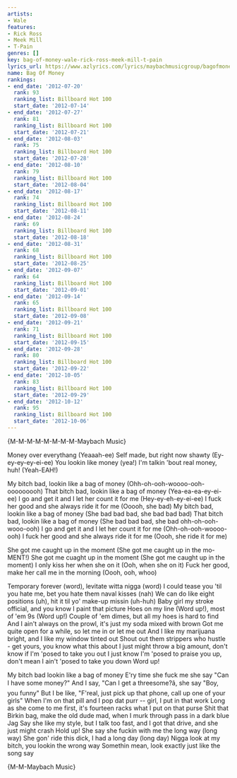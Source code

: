 ```yaml
---
artists:
- Wale
features:
- Rick Ross
- Meek Mill
- T-Pain
genres: []
key: bag-of-money-wale-rick-ross-meek-mill-t-pain
lyrics_url: https://www.azlyrics.com/lyrics/maybachmusicgroup/bagofmoney.html
name: Bag Of Money
rankings:
- end_date: '2012-07-20'
  rank: 93
  ranking_list: Billboard Hot 100
  start_date: '2012-07-14'
- end_date: '2012-07-27'
  rank: 81
  ranking_list: Billboard Hot 100
  start_date: '2012-07-21'
- end_date: '2012-08-03'
  rank: 75
  ranking_list: Billboard Hot 100
  start_date: '2012-07-28'
- end_date: '2012-08-10'
  rank: 79
  ranking_list: Billboard Hot 100
  start_date: '2012-08-04'
- end_date: '2012-08-17'
  rank: 74
  ranking_list: Billboard Hot 100
  start_date: '2012-08-11'
- end_date: '2012-08-24'
  rank: 69
  ranking_list: Billboard Hot 100
  start_date: '2012-08-18'
- end_date: '2012-08-31'
  rank: 68
  ranking_list: Billboard Hot 100
  start_date: '2012-08-25'
- end_date: '2012-09-07'
  rank: 64
  ranking_list: Billboard Hot 100
  start_date: '2012-09-01'
- end_date: '2012-09-14'
  rank: 65
  ranking_list: Billboard Hot 100
  start_date: '2012-09-08'
- end_date: '2012-09-21'
  rank: 71
  ranking_list: Billboard Hot 100
  start_date: '2012-09-15'
- end_date: '2012-09-28'
  rank: 80
  ranking_list: Billboard Hot 100
  start_date: '2012-09-22'
- end_date: '2012-10-05'
  rank: 83
  ranking_list: Billboard Hot 100
  start_date: '2012-09-29'
- end_date: '2012-10-12'
  rank: 95
  ranking_list: Billboard Hot 100
  start_date: '2012-10-06'
---
```


{M-M-M-M-M-M-M-M-Maybach Music}


Money over everythang (Yeaaah-ee)
Self made, but right now shawty (Ey-ey-ey-ey-ei-ee)
You lookin like money (yea!)
I'm talkin 'bout real money, huh!
(Yeah-EAH!)


My bitch bad, lookin like a bag of money (Ohh-oh-ooh-woooo-ooh-ooooooooh)
That bitch bad, lookin like a bag of money (Yea-ea-ea-ey-ei-ee)
I go and get it and I let her count it for me (Hey-ey-eh-ey-ei-ee)
I fuck her good and she always ride it for me (Ooooh, she bad)
My bitch bad, lookin like a bag of money (She bad bad bad, she bad bad bad)
That bitch bad, lookin like a bag of money (She bad bad bad, she bad ohh-oh-ooh-wooo-ooh)
I go and get it and I let her count it for me (Ohh-oh-ooh-woooo-ooh)
I fuck her good and she always ride it for me (Oooh, she ride it for me)


She got me caught up in the moment (She got me caught up in the mo-MENT!)
She got me cuaght up in the moment (She got me caught up in the moment)
I only kiss her when she on it (Ooh, when she on it)
Fuck her good, make her call me in the morning (Oooh, ooh, whoo)




Temporary forever (word), levitate witta nigga (word)
I could tease you 'til you hate me, bet you hate them naval kisses (nah)
We can do like eight positions (uh), hit it til yo' make-up missin (uh-huh)
Baby girl my stroke official, and you know I paint that picture
Hoes on my line (Word up!), most of 'em 9s (Word up!)
Couple of 'em dimes, but all my hoes is hard to find
And I ain't always on the prowl, it's just my soda mixed with brown
Got me quite open for a while, so let me in or let me out
And I like my marijuana bright, and I like my window tinted out
Shout out them strippers who hustle - get yours, you know what this about
I just might throw a big amount, don't know if I'm 'posed to take you out
I just know I'm 'posed to praise you up, don't mean I ain't 'posed to take you down
Word up!




My bitch bad lookin like a bag of money
E'ry time she fuck me she say "Can I have some money?"
And I say, "Can I get a threesome?â, she say "Boy, you funny"
But I be like, "F'real, just pick up that phone, call up one of your girls"
When I'm on that pill and I pop dat purr -- girl, I put in that work
Long as she come to me first, it's fourteen racks what I put on that purse
Shit that Birkin bag, make the old dude mad, when I murk through pass in a dark blue Jag
Say she like my style, but I talk too fast, and I got that drive, and she just might crash
Hold up! She say she fuckin with me the long way (long way)
She gon' ride this dick, I had a long day (long day)
Nigga look at my bitch, you lookin the wrong way
Somethin mean, look exactly just like the song say



{M-M-Maybach Music}



